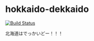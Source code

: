 # hokkaido-dekkaido
[![Build Status](https://travis-ci.org/hoto17296/node-hokkaido-dekkaido.svg?branch=master)](https://travis-ci.org/hoto17296/node-hokkaido-dekkaido)

北海道はでっかいどー！！！
